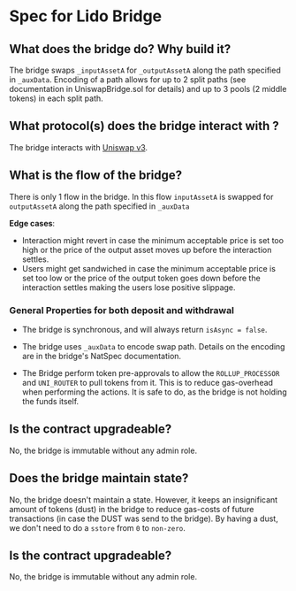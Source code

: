 # Spec for Lido Bridge

## What does the bridge do? Why build it?

The bridge swaps `_inputAssetA` for `_outputAssetA` along the path specified in `_auxData`.
Encoding of a path allows for up to 2 split paths (see documentation in UniswapBridge.sol for details) and up to 3 pools (2 middle tokens) in each split path.

## What protocol(s) does the bridge interact with ?

The bridge interacts with [Uniswap v3](https://docs.uniswap.org/protocol/introduction).

## What is the flow of the bridge?

There is only 1 flow in the bridge.
In this flow `inputAssetA` is swapped for `outputAssetA` along the path specified in `_auxData`

**Edge cases**:

- Interaction might revert in case the minimum acceptable price is set too high or the price of the output asset moves up before the interaction settles.
- Users might get sandwiched in case the minimum acceptable price is set too low or the price of the output token goes down before the interaction settles making the users lose positive slippage.

### General Properties for both deposit and withdrawal

- The bridge is synchronous, and will always return `isAsync = false`.

- The bridge uses `_auxData` to encode swap path.
  Details on the encoding are in the bridge's NatSpec documentation.

- The Bridge perform token pre-approvals to allow the `ROLLUP_PROCESSOR` and `UNI_ROUTER` to pull tokens from it.
  This is to reduce gas-overhead when performing the actions. It is safe to do, as the bridge is not holding the funds itself.

## Is the contract upgradeable?

No, the bridge is immutable without any admin role.

## Does the bridge maintain state?

No, the bridge doesn't maintain a state.
However, it keeps an insignificant amount of tokens (dust) in the bridge to reduce gas-costs of future transactions (in case the DUST was send to the bridge).
By having a dust, we don't need to do a `sstore` from `0` to `non-zero`.

## Is the contract upgradeable?

No, the bridge is immutable without any admin role.
